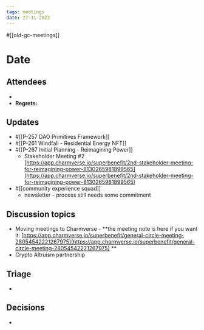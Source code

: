 ```yaml
---
tags: meetings
date: 27-11-2023
---
```

#[[old-gc-meetings]] 
# Date
## Attendees
- 
- **Regrets:** 

## Updates
- #[[P-257 DAO Primitives Framework]]
- #[[P-261 Windfall - Residential Energy NFT]]
- #[[P-267 Initial Planning - Reimagining Power]]
	- Stakeholder Meeting #2 [https://app.charmverse.io/superbenefit/2nd-stakeholder-meeting-for-reimagining-power-8130265981899565](https://app.charmverse.io/superbenefit/2nd-stakeholder-meeting-for-reimagining-power-8130265981899565) 
- #[[community experience squad]] 
	- newsletter - process still needs some commitment

## Discussion topics
- Moving meetings to Charmverse - **the meeting note is here if you want it: [https://app.charmverse.io/superbenefit/general-circle-meeting-28054542221267975](https://app.charmverse.io/superbenefit/general-circle-meeting-28054542221267975) **
- Crypto Altruism partnership

## Triage
- 

## Decisions
- 
